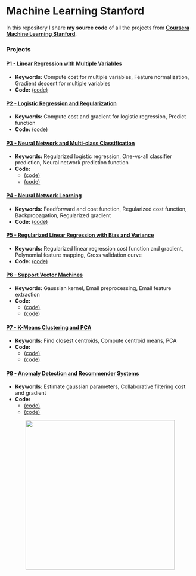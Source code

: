 # Machine Learning Stanford
In this repository I share **my source code** of all the projects from **[Coursera Machine Learning Stanford](https://www.coursera.org/learn/machine-learning/home/welcome)**.

### Projects

#### [P1 - Linear Regression with Multiple Variables](Project_1_Linear_Regression_Multiple_Variables)
 - **Keywords:** Compute cost for multiple variables, Feature normalization, Gradient descent for multiple variables
 - **Code:** <a href="./Project_1_Linear_Regression_Multiple_Variables/machine-learning-ex1/ex1/ex1.m"> (code) </a>
 
#### [P2 - Logistic Regression and Regularization](Project_2_Logistic_Regression_Regularization)
 - **Keywords:** Compute cost and gradient for logistic regression, Predict function
 - **Code:** <a href="./Project_2_Logistic_Regression_Regularization/machine-learning-ex2/ex2/ex2.m"> (code) </a>
 
#### [P3 - Neural Network and Multi-class Classification](Project_3_Neural_Network_Multi_Classification)
 - **Keywords:** Regularized logistic regression, One-vs-all classifier prediction, Neural network prediction function
 - **Code:** 
	- <a href="./Project_3_Neural_Network_Multi_Classification/machine-learning-ex3/ex3/ex3.m"> (code) </a>
	- <a href="./Project_3_Neural_Network_Multi_Classification/machine-learning-ex3/ex3/ex3_nn.m"> (code) </a>
 
#### [P4 - Neural Network Learning](Project_4_Neural_Network_Learning)
 - **Keywords:** Feedforward and cost function, Regularized cost function, Backpropagation, Regularized gradient
 - **Code:** <a href="./Project_4_Neural_Network_Learning/machine-learning-ex4/ex4/ex4.m"> (code) </a>
 
#### [P5 - Regularized Linear Regression with Bias and Variance](Project_5_Regularized_Linear_Regression_and_Bias_Variance)
 - **Keywords:** Regularized linear regression cost function and gradient, Polynomial feature mapping, Cross validation curve
 - **Code:** <a href="./Project_5_Regularized_Linear_Regression_and_Bias_Variance/machine-learning-ex5/ex5/ex5.m"> (code) </a>
 
 #### [P6 - Support Vector Machines](Project_6_Support_Vector_Machines)
 - **Keywords:** Gaussian kernel, Email preprocessing, Email feature extraction
 - **Code:** 
	- <a href="./Project_6_Support_Vector_Machines/machine-learning-ex6/ex6/ex6.m"> (code) </a>
	- <a href="./Project_6_Support_Vector_Machines/machine-learning-ex6/ex6/ex6_spam.m"> (code) </a>

 #### [P7 - K-Means Clustering and PCA](Project_7_K-Means_Clustering_and_PCA)
 - **Keywords:** Find closest centroids, Compute centroid means, PCA
 - **Code:** 
	- <a href="./Means_Clustering_and_PCA/machine-learning-ex7/ex7/ex7.m"> (code) </a>
	- <a href="./Means_Clustering_and_PCA/machine-learning-ex7/ex7/ex7_pca.m"> (code) </a>
 
 #### [P8 - Anomaly Detection and Recommender Systems](Project_8_Anomaly_Detection_and_Recommender_Systems)
 - **Keywords:** Estimate gaussian parameters, Collaborative filtering cost and gradient
 - **Code:** 
	- <a href="./Project_8_Anomaly_Detection_and_Recommender_Systems/machine-learning-ex8/ex8/ex8.m"> (code) </a>
	- <a href="./Project_8_Anomaly_Detection_and_Recommender_Systems/machine-learning-ex8/ex8/ex8_cofi.m"> (code) </a>
 
<p align="center">
  <img src="https://www.skillbyte.de/wp-content/uploads/2016/07/machine_learning.jpg" width="400">
</p>
